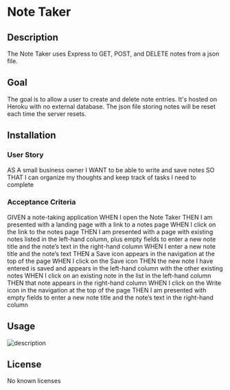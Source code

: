 # Note Taker

## Description

The Note Taker uses Express to GET, POST, and DELETE notes from a json file. 

## Goal

The goal is to allow a user to create and delete note entries. It's hosted on Heroku with no external database. The json file storing notes will be reset each time the server resets.

## Installation

### User Story

AS A small business owner I WANT to be able to write and save notes SO THAT I can organize my thoughts and keep track of tasks I need to complete

### Acceptance Criteria

GIVEN a note-taking application
WHEN I open the Note Taker
THEN I am presented with a landing page with a link to a notes page
WHEN I click on the link to the notes page
THEN I am presented with a page with existing notes listed in the left-hand column, plus empty fields to enter a new note title and the note’s text in the right-hand column
WHEN I enter a new note title and the note’s text
THEN a Save icon appears in the navigation at the top of the page
WHEN I click on the Save icon
THEN the new note I have entered is saved and appears in the left-hand column with the other existing notes
WHEN I click on an existing note in the list in the left-hand column
THEN that note appears in the right-hand column
WHEN I click on the Write icon in the navigation at the top of the page
THEN I am presented with empty fields to enter a new note title and the note’s text in the right-hand column

## Usage

![description](path)

## License

No known licenses
